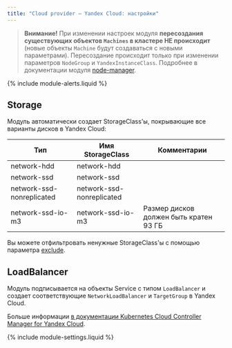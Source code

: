 ```yaml
---
title: "Cloud provider — Yandex Cloud: настройки"
---
```


> **Внимание!** При изменении настроек модуля **пересоздания существующих объектов `Machines` в кластере НЕ происходит** (новые объекты `Machine` будут создаваться с новыми параметрами). Пересоздание происходит только при изменении параметров `NodeGroup` и `YandexInstanceClass`. Подробнее в документации модуля [node-manager](../../modules/node-manager/faq.html#как-пересоздать-эфемерные-машины-в-облаке-с-новой-конфигурацией).

{% include module-alerts.liquid %}

## Storage

Модуль автоматически создает StorageClass'ы, покрывающие все варианты дисков в Yandex Cloud:

| Тип                     | Имя StorageClass           | Комментарии               |
|-------------------------|----------------------------|---------------------------|
| network-hdd              | network-hdd               |                           |
| network-ssd              | network-ssd               |                           |
| network-ssd-nonreplicated | network-ssd-nonreplicated|                           |
| network-ssd-io-m3         | network-ssd-io-m3        |Размер дисков должен быть кратен 93 ГБ |

Вы можете отфильтровать ненужные StorageClass'ы с помощью параметра [exclude](#parameters-storageclass-exclude).

## LoadBalancer

Модуль подписывается на объекты Service с типом `LoadBalancer` и создает соответствующие `NetworkLoadBalancer` и `TargetGroup` в Yandex Cloud.

Больше информации [в документации Kubernetes Cloud Controller Manager for Yandex Cloud](https://github.com/flant/yandex-cloud-controller-manager).

{% include module-settings.liquid %}
